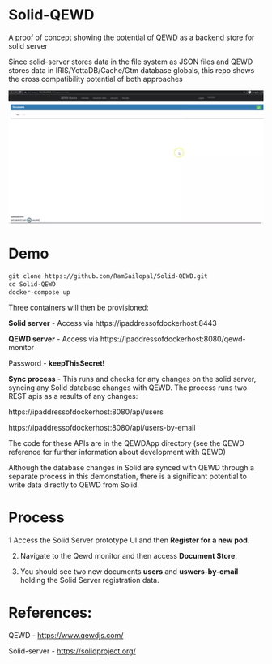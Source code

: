 # Solid-QEWD

A proof of concept showing the potential of QEWD as a backend store for solid server

Since solid-server stores data in the file system as JSON files and QEWD stores data in IRIS/YottaDB/Cache/Gtm database globals, this repo shows the cross compatibility potential of both approaches

![Alt text](solid-qewd.webp?raw=true "QEWD with Solid Server")

# Demo

    git clone https://github.com/RamSailopal/Solid-QEWD.git
    cd Solid-QEWD
    docker-compose up
    
Three containers will then be provisioned:

**Solid server** - Access  via https://ipaddressofdockerhost:8443

**QEWD server** - Access via https://ipaddressofdockerhost:8080/qewd-monitor

Password - **keepThisSecret!**
              
              
**Sync process** - This runs and checks for any changes on the solid server, syncing any Solid  database changes with QEWD. The process runs two REST apis as a results of any changes:


https://ipaddressofdockerhost:8080/api/users
               
https://ipaddressofdockerhost:8080/api/users-by-email
               
The code for these APIs are in the QEWDApp directory (see the QEWD reference for further information about development with QEWD)

Although the database changes in Solid are synced with QEWD through a separate process in this demonstation, there is a significant potential to write data directly to QEWD from Solid.

# Process

1 Access the Solid Server prototype UI and then **Register for a new pod**.

2) Navigate to the Qewd monitor and then access **Document Store**. 
 
3) You should see two new documents **users** and **uswers-by-email** holding the Solid Server registration data.



# References:

QEWD - https://www.qewdjs.com/

Solid-server - https://solidproject.org/
